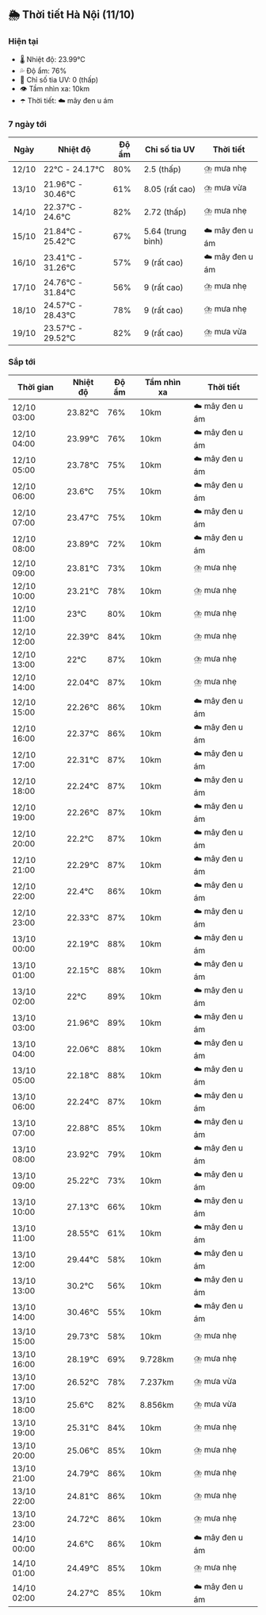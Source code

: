 ## 🌦️ Thời tiết Hà Nội (11/10)

### Hiện tại

- 🌡️ Nhiệt độ: 23.99℃
- 💦 Độ ẩm: 76%
- 🌟 Chỉ số tia UV: 0 (thấp)
- 👁️ Tầm nhìn xa: 10km
- ☂️ Thời tiết: ☁️ mây đen u ám

### 7 ngày tới

| Ngày | Nhiệt độ | Độ ẩm | Chỉ số tia UV | Thời tiết |
| --- | --- | --- | --- | --- |
| 12/10 | 22℃ - 24.17℃ | 80% | 2.5 (thấp) | ⛈️ mưa nhẹ |
| 13/10 | 21.96℃ - 30.46℃ | 61% | 8.05 (rất cao) | ⛈️ mưa vừa |
| 14/10 | 22.37℃ - 24.6℃ | 82% | 2.72 (thấp) | ⛈️ mưa nhẹ |
| 15/10 | 21.84℃ - 25.42℃ | 67% | 5.64 (trung bình) | ☁️ mây đen u ám |
| 16/10 | 23.41℃ - 31.26℃ | 57% | 9 (rất cao) | ☁️ mây đen u ám |
| 17/10 | 24.76℃ - 31.84℃ | 56% | 9 (rất cao) | ⛈️ mưa nhẹ |
| 18/10 | 24.57℃ - 28.43℃ | 78% | 9 (rất cao) | ⛈️ mưa nhẹ |
| 19/10 | 23.57℃ - 29.52℃ | 82% | 9 (rất cao) | ⛈️ mưa vừa |

### Sắp tới

| Thời gian | Nhiệt độ | Độ ẩm | Tầm nhìn xa | Thời tiết |
| --- | --- | --- | --- | --- |
| 12/10 03:00 | 23.82℃ | 76% | 10km | ☁️ mây đen u ám |
| 12/10 04:00 | 23.99℃ | 76% | 10km | ☁️ mây đen u ám |
| 12/10 05:00 | 23.78℃ | 75% | 10km | ☁️ mây đen u ám |
| 12/10 06:00 | 23.6℃ | 75% | 10km | ☁️ mây đen u ám |
| 12/10 07:00 | 23.47℃ | 75% | 10km | ☁️ mây đen u ám |
| 12/10 08:00 | 23.89℃ | 72% | 10km | ☁️ mây đen u ám |
| 12/10 09:00 | 23.81℃ | 73% | 10km | ⛈️ mưa nhẹ |
| 12/10 10:00 | 23.21℃ | 78% | 10km | ⛈️ mưa nhẹ |
| 12/10 11:00 | 23℃ | 80% | 10km | ⛈️ mưa nhẹ |
| 12/10 12:00 | 22.39℃ | 84% | 10km | ⛈️ mưa nhẹ |
| 12/10 13:00 | 22℃ | 87% | 10km | ⛈️ mưa nhẹ |
| 12/10 14:00 | 22.04℃ | 87% | 10km | ⛈️ mưa nhẹ |
| 12/10 15:00 | 22.26℃ | 86% | 10km | ☁️ mây đen u ám |
| 12/10 16:00 | 22.37℃ | 86% | 10km | ☁️ mây đen u ám |
| 12/10 17:00 | 22.31℃ | 87% | 10km | ☁️ mây đen u ám |
| 12/10 18:00 | 22.24℃ | 87% | 10km | ☁️ mây đen u ám |
| 12/10 19:00 | 22.26℃ | 87% | 10km | ☁️ mây đen u ám |
| 12/10 20:00 | 22.2℃ | 87% | 10km | ☁️ mây đen u ám |
| 12/10 21:00 | 22.29℃ | 87% | 10km | ☁️ mây đen u ám |
| 12/10 22:00 | 22.4℃ | 86% | 10km | ☁️ mây đen u ám |
| 12/10 23:00 | 22.33℃ | 87% | 10km | ☁️ mây đen u ám |
| 13/10 00:00 | 22.19℃ | 88% | 10km | ☁️ mây đen u ám |
| 13/10 01:00 | 22.15℃ | 88% | 10km | ☁️ mây đen u ám |
| 13/10 02:00 | 22℃ | 89% | 10km | ☁️ mây đen u ám |
| 13/10 03:00 | 21.96℃ | 89% | 10km | ☁️ mây đen u ám |
| 13/10 04:00 | 22.06℃ | 88% | 10km | ☁️ mây đen u ám |
| 13/10 05:00 | 22.18℃ | 88% | 10km | ☁️ mây đen u ám |
| 13/10 06:00 | 22.24℃ | 87% | 10km | ☁️ mây đen u ám |
| 13/10 07:00 | 22.88℃ | 85% | 10km | ☁️ mây đen u ám |
| 13/10 08:00 | 23.92℃ | 79% | 10km | ☁️ mây đen u ám |
| 13/10 09:00 | 25.22℃ | 73% | 10km | ☁️ mây đen u ám |
| 13/10 10:00 | 27.13℃ | 66% | 10km | ☁️ mây đen u ám |
| 13/10 11:00 | 28.55℃ | 61% | 10km | ☁️ mây đen u ám |
| 13/10 12:00 | 29.44℃ | 58% | 10km | ☁️ mây đen u ám |
| 13/10 13:00 | 30.2℃ | 56% | 10km | ☁️ mây đen u ám |
| 13/10 14:00 | 30.46℃ | 55% | 10km | ☁️ mây đen u ám |
| 13/10 15:00 | 29.73℃ | 58% | 10km | ⛈️ mưa nhẹ |
| 13/10 16:00 | 28.19℃ | 69% | 9.728km | ⛈️ mưa nhẹ |
| 13/10 17:00 | 26.52℃ | 78% | 7.237km | ⛈️ mưa vừa |
| 13/10 18:00 | 25.6℃ | 82% | 8.856km | ⛈️ mưa vừa |
| 13/10 19:00 | 25.31℃ | 84% | 10km | ⛈️ mưa nhẹ |
| 13/10 20:00 | 25.06℃ | 85% | 10km | ⛈️ mưa nhẹ |
| 13/10 21:00 | 24.79℃ | 86% | 10km | ⛈️ mưa nhẹ |
| 13/10 22:00 | 24.81℃ | 86% | 10km | ⛈️ mưa nhẹ |
| 13/10 23:00 | 24.72℃ | 86% | 10km | ⛈️ mưa nhẹ |
| 14/10 00:00 | 24.6℃ | 86% | 10km | ☁️ mây đen u ám |
| 14/10 01:00 | 24.49℃ | 85% | 10km | ⛈️ mưa nhẹ |
| 14/10 02:00 | 24.27℃ | 85% | 10km | ☁️ mây đen u ám |
